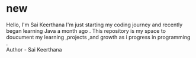 # new
Hello, I'm Sai Keerthana 
I'm just starting my coding journey and recently began learning Java a month ago .
This repository is my space to doucument my learning ,projects ,and growth as i progress in programming .
<br>
Author - Sai Keerthana 
